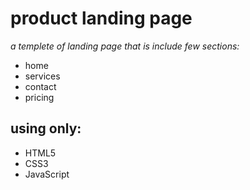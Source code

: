 # product landing page 
_a templete of landing page that is include few sections:_
- home
- services
- contact 
- pricing 

## using only:
- HTML5
- CSS3
- JavaScript
